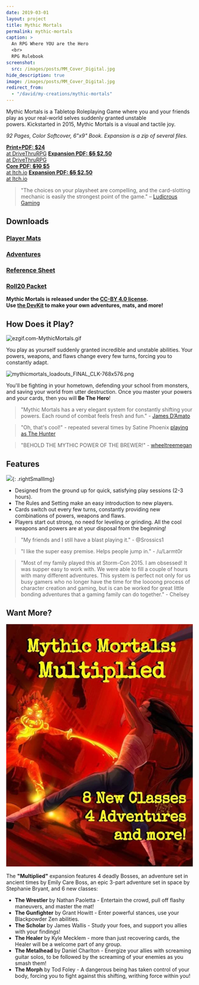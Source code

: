 ```yaml
---
date: 2019-03-01
layout: project
title: Mythic Mortals
permalink: mythic-mortals
caption: >
  An RPG Where YOU are the Hero
  <br>
  RPG Rulebook
screenshot:
  src: /images/posts/MM_Cover_Digital.jpg
hide_description: true
image: /images/posts/MM_Cover_Digital.jpg
redirect_from:
  - "/david/my-creations/mythic-mortals"
---
```


<div class="shoppingCard">
    <p>Mythic Mortals is a Tabletop Roleplaying Game where you and your friends play as your real-world selves suddenly granted unstable powers. Kickstarted in 2015, Mythic Mortals is a visual and tactile joy.</p>
    <p><i>92 Pages, Color Softcover, 6"x9" Book. Expansion is a zip of several files.</i></p>
  <div class="shoppingButtons">
    <a target="_blank" href="https://www.drivethrurpg.com/product/178248/Mythic-Mortals" class="btn shoppingButton dtrpgBTN"><strong>Print+PDF: $24</strong><br>at DriveThruRPG</a>
    <a target="_blank" href="https://www.drivethrurpg.com/product/204945/Mythic-Mortals-Multiplied" class="btn shoppingButton dtrpgBTN"><strong>Expansion PDF: <s>$5</s> $2.50</strong><br>at DriveThruRPG</a>
  </div>
    <div class="shoppingButtons">
    <a target="_blank" href="https://davidschirduan.itch.io/mythic-mortals" class="btn shoppingButton itchBTN"><strong>Core PDF: <s>$10</s> $5</strong><br>at Itch.io</a>
    <a target="_blank" href="https://davidschirduan.itch.io/mythic-mortals-multiplied" class="btn shoppingButton itchBTN"><strong>Expansion PDF: <s>$5</s> $2.50</strong><br>at Itch.io</a>
  </div>
</div>

> "The choices on your playsheet are compelling, and the card-slotting mechanic is easily the strongest point of the game." – [Ludicrous Gaming](http://ludicrusgaming.blogspot.com/2015/04/review-mythic-mortals.html)

## Downloads

<div class="row centerButtons">
  <div class="col-md-6 col-12">
    <a class="btn wyrd-btn" href="/files/MythicMortals_Core_PlayerMats.pdf" target="_blank">
      <h3>Player Mats</h3>
    </a>
  </div>
  <div class="col-md-6 col-12">
    <a class="btn wyrd-btn" href="/files/MythicMortals_Adventures.zip" target="_blank">
      <h3>Adventures</h3>
    </a>
  </div>
  <div class="col-md-6 col-12">
    <a class="btn wyrd-btn" href="/files/MythicMortals_Core_Reference.pdf" target="_blank">
      <h3>Reference Sheet</h3>
    </a>
  </div>
  <div class="col-md-6 col-12">
    <a class="btn wyrd-btn" href="/files/Roll20-Packet.zip" target="_blank">
      <h3>Roll20 Packet</h3>
    </a>
  </div>
</div>

<p class="centerButtons"><strong>Mythic Mortals is released under the <a href="https://creativecommons.org/licenses/by/4.0/">CC-BY 4.0 license</a>.<br>Use <a href="{{site.url}}/files/MM_DevKit.zip">the DevKit</a> to make your own adventures, mats, and more!</strong></p>

## How Does it Play?

![ezgif.com-MythicMortals.gif]({{site.url}}/images/posts/ezgif.com-MythicMortals.gif)

You play as yourself suddenly granted incredible and unstable abilities. Your powers, weapons, and flaws change every few turns, forcing you to constantly adapt.

![mythicmortals_loadouts_FINAL_CLK-768x576.png]({{site.url}}/images/posts/mythicmortals_loadouts_FINAL_CLK-768x576.png)

You'll be fighting in your hometown, defending your school from monsters, and saving your world from utter destruction. Once you master your powers and your cards, then you will **Be The Hero**!

> "Mythic Mortals has a very elegant system for constantly shifting your powers. Each round of combat feels fresh and fun." - [James D’Amato](http://oneshotpodcast.com/one-shot/120-mythic-mortals/)

> "Oh, that's cool!" - repeated several times by Satine Phoenix [playing as The Hunter](http://gameschool.tsrpn.com/2018/07/15/126-mythic-mortals/)

> "BEHOLD THE MYTHIC POWER OF THE BREWER!" - [wheeltreemegan](https://www.instagram.com/wheeltreemegan/)

## Features

![]({{site.url}}/images/posts/28dad8964fabda72122ecb08caad7fd7_original-512x768.png){: .rightSmallImg} 

 * Designed from the ground up for quick, satisfying play sessions (2-3 hours).
 * The Rules and Setting make an easy introduction to new players.
 * Cards switch out every few turns, constantly providing new combinations of powers, weapons and flaws.
 * Players start out strong, no need for leveling or grinding. All the cool weapons and powers are at your disposal from the beginning!

> "My friends and I still have a blast playing it." - @Srossics1

> "I like the super easy premise. Helps people jump in." - /u/Larmt0r	

> "Most of my family played this at Storm-Con 2015. I am obsessed! It was supper easy to work with. We were able to fill a couple of hours with many different adventures. This system is perfect not only for us busy gamers who no longer have the time for the loooong process of character creation and gaming, but is can be worked for great little bonding adventures that a gaming family can do together." - Chelsey

## Want More?

![Multiplied-Cover-593x768.jpg](/images/posts/Multiplied-Cover-593x768.jpg)

The **"Multiplied"** expansion features 4 deadly Bosses, an adventure set in ancient times by Emily Care Boss, an epic 3-part adventure set in space by Stephanie Bryant, and 6 new classes:

* **The Wrestler** by Nathan Paoletta - Entertain the crowd, pull off flashy maneuvers, and master the mat!
* **The Gunfighter** by Grant Howitt - Enter powerful stances, use your Blackpowder Zen abilities.
* **The Scholar** by James Wallis - Study your foes, and support you allies with your findings!
* **The Healer** by Kyle Mecklem - more than just recovering cards, the Healer will be a welcome part of any group.
* **The Metalhead** by Daniel Charlton - Energize your allies with screaming guitar solos, to be followed by the screaming of your enemies as you smash them!
* **The Morph** by Tod Foley - A dangerous being has taken control of your body, forcing you to fight against this shifting, writhing force within you!